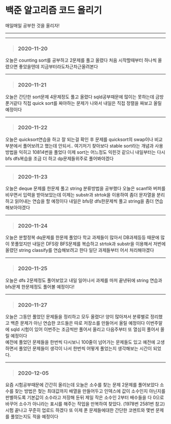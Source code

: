 # 백준 알고리즘 코드 올리기
매일매일 공부한 것을 올리자!


---
***

> ### 2020-11-20

오늘은 counting sort를 공부하고 2문제를 풀고 올렸다 처음 시작할때부터 하나씩 올렸으면 좋았을텐데 지금부터라도차근차근올려본다

---

> ### 2020-11-21

오늘은 간단한 sort문제 4문제정도 풀고 올렸다 sqld공부때문에 많이는 못하는데 금방 푼거같다 직접 quick sort를 짜야하는 문제가 나와서
 내일은 직접 정렬을 짜보고 올릴예정이다

---

> ### 2020-11-22
오늘은 quicksort연습을 하고 잘 되는걸 확인 후 문제를 quicksort의 swap이나 비교부분에서 풀어보려고 했는데 안되서.. 여기저기 찾아보다 
stable sort라는 개념과 사용방법을 익히고 10814번을 풀었다 이제 sort는
어느정도 익힌것 같으니 내일부터는 다시 bfs dfs복습을 조금 더 하고 dp문제들위주로 풀어봐야겠다

---

> ### 2020-11-23

오늘은 deque 문제를 한문제 풀고 string 분류방법을 공부했다 오늘은 scanf와 버퍼를 비우면서 입력을 받아보았는데
이제는 substr과 strtok을 이용하여 좀더 문자열을 분리하고 읽어내는 연습을 할 예정이다
내일은 bfs랑 dfs한문제씩 풀고 string을 좀더 연습해보아야겠다

---

> ### 2020-11-24

오늘은 분할정복 dq문제를 한문제 풀었다 학교 과제들이 많아서 DB과제등등 때문에 많이 못풀었지만 내일은 DFS랑 BFS문제를 복습하고 strtok과 substr을 이용해서 저번에 올렸던
string classify를 연습해보려고 한다 일단 과제들부터 어서 처리해야겠다

---

> ### 2020-11-25

오늘은 dfs 2문제정도 풀어보았고 내일 일어나서 과제를 마저 끝낸뒤에 string 연습과 bfs문제 한문제정도 풀어볼 예정이다! 

---

>### 2020-11-27

오늘은 그동안 풀었던 문제들을 정리하고 모두 올렸다! 양이 많아져서 분류별로 정리했고 백준 문제가 아닌 연습한 코드들은 따로 저장소를 만들어서 올릴 예정이다
이번주말에 sqld 시험이 있어 이번주는 조금씩만 풀어서 올리고 다음주부터 또 열심히 풀어서 올릴 예정이다  
예전에 풀었던 문제들을 한번씩 다시보니 100줄이 넘어가는 문제들도 있고 예전에 고생하면서 풀었던 문제들이 생각이 나서 한번씩 어떻게 풀었는지 생각해보는 시간이 되었다.

---

>### 2020-12-05

요즘 시험공부때문에 간간히 올리는데 오늘은 소수를 찾는 문제 2문제를 풀어보았다 소수를 찾는 방법은 첮는 최대값까지 배열을 만들어두고 인덱스에 값이 소수인지 아닌지를 
판별하도록 기본값이 소수라고 저장해 둔뒤 제일 작은 소수인 2부터 배수들을 다 0으로 바꾸어 소수가 아니라는 표시를 해주는 작업을 만복하여 찾았다. (1978번 2581번 참고)
시험 끝나고 꾸준히 업로드 하겠다 또 이제 푼 문제들에대한 간단한 코멘트와 몇번 문제를 풀었는지도 적을 예정이다
